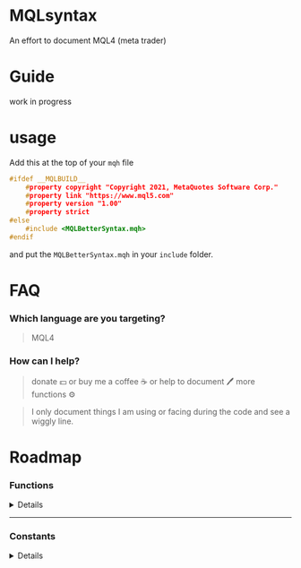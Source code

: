 # MQLsyntax

An effort to document MQL4 (meta trader)

# Guide

work in progress

# usage

Add this at the top of your `mqh` file

```cpp
#ifdef __MQLBUILD__
    #property copyright "Copyright 2021, MetaQuotes Software Corp."
    #property link "https://www.mql5.com"
    #property version "1.00"
    #property strict
#else
    #include <MQLBetterSyntax.mqh>
#endif
```

and put the `MQLBetterSyntax.mqh` in your `include` folder.

# FAQ

### Which language are you targeting?

> MQL4

### How can I help?

> donate :dollar: or buy me a coffee :coffee: or help to document :pen: more functions :gear:

> I only document things I am using or facing during the code and see a wiggly line.

# Roadmap

### Functions

<details>

- [] AccountBalance
- [] AccountCompany
- [] AccountCredit
- [] AccountCurrency
- [] AccountEquity
- [] AccountFreeMargin
- [] AccountFreeMarginCheck
- [] AccountFreeMarginMode
- [] AccountInfoDouble
- [] AccountInfoInteger
- [] AccountInfoString
- [] AccountLeverage
- [] AccountMargin
- [] AccountName
- [] AccountNumber
- [] AccountProfit
- [] AccountServer
- [] AccountStopoutLevel
- [] AccountStopoutMode
- [] acos
- [] Alert
- [] ArrayBsearch
- [] ArrayCompare
- [] ArrayCopy
- [] ArrayCopyRates
- [] ArrayCopySeries
- [] ArrayDimension
- [] ArrayFill
- [] ArrayFree
- [] ArrayGetAsSeries
- [] ArrayInitialize
- [] ArrayIsDynamic
- [] ArrayIsSeries
- [] ArrayMaximum
- [] ArrayMinimum
- [] ArrayRange
- [] ArrayResize
- [] ArraySetAsSeries
- [] ArraySize
- [] ArraySort
- [] asin
- [] atan
- [] Bars
- [] ceil
- [x] CharArrayToString
- [] ChartApplyTemplate
- [] ChartClose
- [] ChartFirst
- [] ChartGetDouble
- [] ChartGetInteger
- [] ChartGetString
- [] ChartID
- [] ChartIndicatorDelete
- [] ChartIndicatorName
- [] ChartIndicatorsTotal
- [] ChartNavigate
- [] ChartNext
- [] ChartOpen
- [] CharToStr
- [] CharToString
- [] ChartPeriod
- [] ChartPriceOnDropped
- [] ChartRedraw
- [] ChartSaveTemplate
- [] ChartScreenShot
- [] ChartSetDouble
- [] ChartSetInteger
- [] ChartSetString
- [] ChartSetSymbolPeriod
- [] ChartSymbol
- [] ChartTimeOnDropped
- [] ChartTimePriceToXY
- [] ChartWindowFind
- [] ChartWindowOnDropped
- [] ChartXOnDropped
- [] ChartXYToTimePrice
- [] ChartYOnDropped
- [] CheckPointer
- [] ColorToARGB
- [] ColorToString
- [] Comment
- [] CopyClose
- [] CopyHigh
- [] CopyLow
- [] CopyOpen
- [] CopyRates
- [] CopyTickVolume
- [] CopyTime
- [] cos
- [] CryptDecode
- [] CryptEncode
- [] Day
- [] DayOfWeek
- [] DayOfYear
- [] DebugBreak
- [] Digits
- [] DoubleToStr
- [] DoubleToString
- [] EnumToString
- [] EventChartCustom
- [] EventKillTimer
- [] EventSetMillisecondTimer
- [] EventSetTimer
- [] exp
- [] ExpertRemove
- [] fabs
- [] FileClose
- [] FileCopy
- [] FileDelete
- [] FileFindClose
- [] FileFindFirst
- [] FileFindNext
- [] FileFlush
- [] FileGetInteger
- [] FileIsEnding
- [] FileIsExist
- [] FileIsLineEnding
- [] FileMove
- [] FileOpen
- [] FileOpenHistory
- [] FileReadArray
- [] FileReadBool
- [] FileReadDatetime
- [] FileReadDouble
- [] FileReadFloat
- [] FileReadInteger
- [] FileReadLong
- [] FileReadNumber
- [] FileReadString
- [] FileReadStruct
- [] FileSeek
- [] FileSize
- [] FileTell
- [] FileWrite
- [] FileWriteArray
- [] FileWriteDouble
- [] FileWriteFloat
- [] FileWriteInteger
- [] FileWriteLong
- [] FileWriteString
- [] FileWriteStruct
- [] floor
- [] fmax
- [] fmin
- [] fmod
- [] FolderClean
- [] FolderCreate
- [] FolderDelete
- [] GetLastError
- [x] GetPointer
- [] GetTickCount
- [] GlobalVariableCheck
- [] GlobalVariableDel
- [] GlobalVariableGet
- [] GlobalVariableName
- [] GlobalVariablesDeleteAll
- [] GlobalVariableSet
- [] GlobalVariableSetOnCondition
- [] GlobalVariablesFlush
- [] GlobalVariablesTotal
- [] GlobalVariableTemp
- [] GlobalVariableTime
- [] HideTestIndicators
- [] Hour
- [] iAC
- [] iAD
- [] iADX
- [] iAlligator
- [] iAO
- [] iATR
- [] iBands
- [] iBandsOnArray
- [] iBars
- [] iBarShift
- [] iBearsPower
- [] iBullsPower
- [] iBWMFI
- [] iCCI
- [] iCCIOnArray
- [] iClose
- [] iCustom
- [] iDeMarker
- [] iEnvelopes
- [] iEnvelopesOnArray
- [] iForce
- [] iFractals
- [] iGator
- [] iHigh
- [] iHighest
- [] iIchimoku
- [] iLow
- [] iLowest
- [] iMA
- [] iMACD
- [] iMAOnArray
- [] iMFI
- [] iMomentum
- [] iMomentumOnArray
- [] IndicatorBuffers
- [] IndicatorCounted
- [] IndicatorDigits
- [] IndicatorSetDouble
- [] IndicatorSetInteger
- [] IndicatorSetString
- [] IndicatorShortName
- [] IntegerToString
- [] iOBV
- [] iOpen
- [] iOsMA
- [] iRSI
- [] iRSIOnArray
- [] iRVI
- [] iSAR
- [] IsConnected
- [] IsDemo
- [] IsDllsAllowed
- [] IsExpertEnabled
- [] IsLibrariesAllowed
- [] IsOptimization
- [] IsStopped
- [] iStdDev
- [] iStdDevOnArray
- [] IsTesting
- [] iStochastic
- [] IsTradeAllowed
- [] IsTradeContextBusy
- [] IsVisualMode
- [] iTime
- [] iVolume
- [] iWPR
- [] log
- [] log10
- [] MarketInfo
- [] MathAbs
- [] MathArccos
- [] MathArcsin
- [] MathArctan
- [] MathCeil
- [] MathCos
- [] MathExp
- [] MathFloor
- [] MathIsValidNumber
- [] MathLog
- [] MathLog10
- [] MathMax
- [] MathMin
- [] MathMod
- [] MathPow
- [] MathRand
- [] MathRound
- [] MathSin
- [] MathSqrt
- [] MathSrand
- [] MathTan
- [] MessageBox
- [] Minute
- [] Month
- [] MQLInfoInteger
- [] MQLInfoString
- [] MQLSetInteger
- [] NormalizeDouble
- [] ObjectCreate
- [] ObjectDelete
- [] ObjectDescription
- [] ObjectFind
- [] ObjectGet
- [] ObjectGetDouble
- [] ObjectGetFiboDescription
- [] ObjectGetInteger
- [] ObjectGetShiftByValue
- [] ObjectGetString
- [] ObjectGetTimeByValue
- [] ObjectGetValueByShift
- [] ObjectGetValueByTime
- [] ObjectMove
- [] ObjectName
- [] ObjectsDeleteAll
- [] ObjectSet
- [] ObjectSetDouble
- [] ObjectSetFiboDescription
- [] ObjectSetInteger
- [] ObjectSetString
- [] ObjectSetText
- [] ObjectsTotal
- [] ObjectType
- [] OrderClose
- [] OrderCloseBy
- [] OrderClosePrice
- [] OrderCloseTime
- [] OrderComment
- [] OrderCommission
- [] OrderDelete
- [] OrderExpiration
- [] OrderLots
- [] OrderMagicNumber
- [] OrderModify
- [] OrderOpenPrice
- [] OrderOpenTime
- [] OrderPrint
- [] OrderProfit
- [] OrderSelect
- [x] OrderSend
- [] OrdersHistoryTotal
- [] OrderStopLoss
- [] OrdersTotal
- [] OrderSwap
- [] OrderSymbol
- [] OrderTakeProfit
- [] OrderTicket
- [] OrderType
- [] Period
- [] Period
- [] PeriodSeconds
- [] PlaySound
- [] Point
- [] pow
- [] Print
- [] PrintFormat
- [] rand
- [] RefreshRates
- [] ResetLastError
- [] ResourceCreate
- [] ResourceFree
- [] ResourceReadImage
- [] ResourceSave
- [] round
- [] Seconds
- [] SendFTP
- [] SendMail
- [] SendNotification
- [] SeriesInfoInteger
- [] SetIndexArrow
- [] SetIndexBuffer
- [] SetIndexDrawBegin
- [] SetIndexEmptyValue
- [] SetIndexLabel
- [] SetIndexShift
- [] SetIndexStyle
- [] SetLevelStyle
- [] SetLevelValue
- [] ShortArrayToString
- [] ShortToString
- [] SignalBaseGetDouble
- [] SignalBaseGetInteger
- [] SignalBaseGetString
- [] SignalBaseSelect
- [] SignalBaseTotal
- [] SignalInfoGetDouble
- [] SignalInfoGetInteger
- [] SignalInfoGetString
- [] SignalInfoSetDouble
- [] SignalInfoSetInteger
- [] SignalSubscribe
- [] SignalUnsubscribe
- [] sin
- [] Sleep
- [] sqrt
- [] srand
- [] StringAdd
- [] StringBufferLen
- [] StringCompare
- [] StringConcatenate
- [] StringFill
- [] StringFind
- [] StringFormat
- [] StringGetChar
- [] StringGetCharacter
- [] StringInit
- [] StringLen
- [] StringReplace
- [] StringSetChar
- [] StringSetCharacter
- [] StringSplit
- [] StringSubstr
- [x] StringToCharArray
- [] StringToColor
- [] StringToDouble
- [] StringToInteger
- [] StringToLower
- [] StringToShortArray
- [] StringToTime
- [] StringToUpper
- [] StringTrimLeft
- [] StringTrimRight
- [] StrToDouble
- [] StrToInteger
- [] StrToTime
- [] StructToTime
- [] Symbol
- [] Symbol
- [] SymbolInfoDouble
- [] SymbolInfoInteger
- [] SymbolInfoSessionQuote
- [] SymbolInfoSessionTrade
- [] SymbolInfoString
- [] SymbolInfoTick
- [] SymbolName
- [] SymbolSelect
- [] SymbolsTotal
- [] tan
- [] TerminalClose
- [] TerminalCompany
- [] TerminalInfoDouble
- [] TerminalInfoInteger
- [] TerminalInfoString
- [] TerminalName
- [] TerminalPath
- [] TesterStatistics
- [] TextGetSize
- [] TextOut
- [] TextSetFont
- [] TimeCurrent
- [] TimeDay
- [] TimeDaylightSavings
- [] TimeDayOfWeek
- [] TimeDayOfYear
- [] TimeGMT
- [] TimeGMTOffset
- [] TimeHour
- [] TimeLocal
- [] TimeMinute
- [] TimeMonth
- [] TimeSeconds
- [] TimeToStr
- [] TimeToString
- [] TimeToStruct
- [] TimeYear
- [] UninitializeReason
- [] WebRequest
- [] WindowBarsPerChart
- [] WindowExpertName
- [] WindowFind
- [] WindowFirstVisibleBar
- [] WindowHandle
- [] WindowIsVisible
- [] WindowOnDropped
- [] WindowPriceMax
- [] WindowPriceMin
- [] WindowPriceOnDropped
- [] WindowRedraw
- [] WindowScreenShot
- [] WindowsTotal
- [] WindowTimeOnDropped
- [] WindowXOnDropped
- [] WindowYOnDropped
- [] Year
- [] ZeroMemory

</details>

---

### Constants

<details>

- [] \_\_DATE\_\_
- [] \_\_DATETIME\_\_
- [] \_\_FILE\_\_
- [] \_\_FUNCSIG\_\_
- [] \_\_FUNCTION\_\_
- [] \_\_LINE\_\_
- [x] \_\_MQLBUILD**, \_\_MQL4BUILD**
- [] \_\_PATH\_\_
- [] ACCOUNT_BALANCE
- [] ACCOUNT_COMPANY
- [] ACCOUNT_CREDIT
- [] ACCOUNT_CURRENCY
- [] ACCOUNT_EQUITY
- [] ACCOUNT_MARGIN_FREE
- [] ACCOUNT_LEVERAGE
- [] ACCOUNT_LIMIT_ORDERS
- [] ACCOUNT_LOGIN
- [] ACCOUNT_MARGIN
- [] ACCOUNT_MARGIN_LEVEL
- [] ACCOUNT_MARGIN_SO_CALL
- [] ACCOUNT_MARGIN_SO_MODE
- [] ACCOUNT_MARGIN_SO_SO
- [] ACCOUNT_NAME
- [] ACCOUNT_PROFIT
- [] ACCOUNT_SERVER
- [] ACCOUNT_STOPOUT_MODE_MONEY
- [] ACCOUNT_STOPOUT_MODE_PERCENT
- [] ACCOUNT_TRADE_ALLOWED
- [] ACCOUNT_TRADE_EXPERT
- [] ACCOUNT_TRADE_MODE
- [] ACCOUNT_TRADE_MODE_CONTEST
- [] ACCOUNT_TRADE_MODE_DEMO
- [] ACCOUNT_TRADE_MODE_REAL
- [] ALIGN_CENTER
- [] ALIGN_LEFT
- [] ALIGN_RIGHT
- [] ANCHOR_BOTTOM
- [] ANCHOR_CENTER
- [] ANCHOR_LEFT
- [] ANCHOR_LEFT_LOWER
- [] ANCHOR_LEFT_UPPER
- [] ANCHOR_LOWER
- [] ANCHOR_RIGHT
- [] ANCHOR_RIGHT_LOWER
- [] ANCHOR_RIGHT_UPPER
- [] ANCHOR_TOP
- [] ANCHOR_UPPER
- [] BORDER_FLAT
- [] BORDER_RAISED
- [] BORDER_SUNKEN
- [] CHAR_MAX
- [] CHAR_MIN
- [] CHART_AUTOSCROLL
- [] CHART_BARS
- [] CHART_BEGIN
- [] CHART_BRING_TO_TOP
- [] CHART_CANDLES
- [] CHART_COLOR_ASK
- [] CHART_COLOR_BACKGROUND
- [] CHART_COLOR_BID
- [] CHART_COLOR_CANDLE_BEAR
- [] CHART_COLOR_CANDLE_BULL
- [] CHART_COLOR_CHART_DOWN
- [] CHART_COLOR_CHART_LINE
- [] CHART_COLOR_CHART_UP
- [] CHART_COLOR_FOREGROUND
- [] CHART_COLOR_GRID
- [] CHART_COLOR_LAST
- [] CHART_COLOR_STOP_LEVEL
- [] CHART_COLOR_VOLUME
- [] CHART_COMMENT
- [] CHART_CURRENT_POS
- [] CHART_DRAG_TRADE_LEVELS
- [] CHART_END
- [] CHART_EVENT_MOUSE_MOVE
- [] CHART_EVENT_OBJECT_CREATE
- [] CHART_EVENT_OBJECT_DELETE
- [] CHART_FIRST_VISIBLE_BAR
- [] CHART_FIXED_MAX
- [] CHART_FIXED_MIN
- [] CHART_FIXED_POSITION
- [] CHART_FOREGROUND
- [] CHART_HEIGHT_IN_PIXELS
- [] CHART_IS_OFFLINE
- [] CHART_LINE
- [] CHART_MODE
- [] CHART_MOUSE_SCROLL
- [] CHART_POINTS_PER_BAR
- [] CHART_PRICE_MAX
- [] CHART_PRICE_MIN
- [] CHART_SCALE
- [] CHART_SCALE_PT_PER_BAR
- [] CHART_SCALEFIX
- [] CHART_SCALEFIX_11
- [] CHART_SHIFT
- [] CHART_SHIFT_SIZE
- [] CHART_SHOW_ASK_LINE
- [] CHART_SHOW_BID_LINE
- [] CHART_SHOW_DATE_SCALE
- [] CHART_SHOW_GRID
- [] CHART_SHOW_LAST_LINE
- [] CHART_SHOW_OBJECT_DESCR
- [] CHART_SHOW_OHLC
- [] CHART_SHOW_PERIOD_SEP
- [] CHART_SHOW_PRICE_SCALE
- [] CHART_SHOW_TRADE_LEVELS
- [] CHART_SHOW_VOLUMES
- [] CHART_VISIBLE_BARS
- [] CHART_VOLUME_HIDE
- [] CHART_VOLUME_TICK
- [] CHART_WIDTH_IN_BARS
- [] CHART_WIDTH_IN_PIXELS
- [] CHART_WINDOW_HANDLE
- [] CHART_WINDOW_IS_VISIBLE
- [] CHART_WINDOW_YDISTANCECHART_WINDOWS_TOTAL
- [] CHARTEVENT_CHART_CHANGE
- [] CHARTEVENT_CLICK
- [] CHARTEVENT_CUSTOM
- [] CHARTEVENT_CUSTOM_LAST
- [] CHARTEVENT_KEYDOWN
- [] CHARTEVENT_MOUSE_MOVE
- [] CHARTEVENT_OBJECT_CHANGE
- [] CHARTEVENT_OBJECT_CLICK
- [] CHARTEVENT_OBJECT_CREATE
- [] CHARTEVENT_OBJECT_DELETE
- [] CHARTEVENT_OBJECT_DRAG
- [] CHARTEVENT_OBJECT_ENDEDIT
- [] CHARTS_MAX
- [x] CLR_NONE, clrNONE
- [x] clrAliceBlue
- [x] clrAntiqueWhite
- [x] clrAqua
- [x] clrAquamarine
- [x] clrBeige
- [x] clrBisque
- [x] clrBlack
- [x] clrBlanchedAlmond
- [x] clrBlue
- [x] clrBlueViolet
- [x] clrBrown
- [x] clrBurlyWood
- [x] clrCadetBlue
- [x] clrChartreuse
- [x] clrChocolate
- [x] clrCoral
- [x] clrCornflowerBlue
- [x] clrCornsilk
- [x] clrCrimson
- [x] clrDarkBlue
- [x] clrDarkGoldenrod
- [x] clrDarkGray
- [x] clrDarkGreen
- [x] clrDarkKhaki
- [x] clrDarkOliveGreen
- [x] clrDarkOrange
- [x] clrDarkOrchid
- [x] clrDarkSalmon
- [x] clrDarkSeaGreen
- [x] clrDarkSlateBlue
- [x] clrDarkSlateGray
- [x] clrDarkTurquoise
- [x] clrDarkViolet
- [x] clrDeepPink
- [x] clrDeepSkyBlue
- [x] clrDimGray
- [x] clrDodgerBlue
- [x] clrFireBrick
- [x] clrForestGreen
- [x] clrGainsboro
- [x] clrGold
- [x] clrGoldenrod
- [x] clrGray
- [x] clrGreen
- [x] clrGreenYellow
- [x] clrHoneydew
- [x] clrHotPink
- [x] clrIndianRed
- [x] clrIndigo
- [x] clrIvory
- [x] clrKhaki
- [x] clrLavender
- [x] clrLavenderBlush
- [x] clrLawnGreen
- [x] clrLemonChiffon
- [x] clrLightBlue
- [x] clrLightCoral
- [x] clrLightCyan
- [x] clrLightGoldenrod
- [x] clrLightGray
- [x] clrLightGreen
- [x] clrLightPink
- [x] clrLightSalmon
- [x] clrLightSeaGreen
- [x] clrLightSkyBlue
- [x] clrLightSlateGray
- [x] clrLightSteelBlue
- [x] clrLightYellow
- [x] clrLime
- [x] clrLimeGreen
- [x] clrLinen
- [x] clrMagenta
- [x] clrMaroon
- [x] clrMediumAquamarine
- [x] clrMediumBlue
- [x] clrMediumOrchid
- [x] clrMediumPurple
- [x] clrMediumSeaGreen
- [x] clrMediumSlateBlue
- [x] clrMediumSpringGreen
- [x] clrMediumTurquoise
- [x] clrMediumVioletRed
- [x] clrMidnightBlue
- [x] clrMintCream
- [x] clrMistyRose
- [x] clrMoccasin
- [x] clrNavajoWhite
- [x] clrNavy
- [x] clrOldLace
- [x] clrOlive
- [x] clrOliveDrab
- [x] clrOrange
- [x] clrOrangeRed
- [x] clrOrchid
- [x] clrPaleGoldenrod
- [x] clrPaleGreen
- [x] clrPaleTurquoise
- [x] clrPaleVioletRed
- [x] clrPapayaWhip
- [x] clrPeachPuff
- [x] clrPeru
- [x] clrPink
- [x] clrPlum
- [x] clrPowderBlue
- [x] clrPurple
- [x] clrRed
- [x] clrRosyBrown
- [x] clrRoyalBlue
- [x] clrSaddleBrown
- [x] clrSalmon
- [x] clrSandyBrown
- [x] clrSeaGreen
- [x] clrSeashell
- [x] clrSienna
- [x] clrSilver
- [x] clrSkyBlue
- [x] clrSlateBlue
- [x] clrSlateGray
- [x] clrSnow
- [x] clrSpringGreen
- [x] clrSteelBlue
- [x] clrTan
- [x] clrTeal
- [x] clrThistle
- [x] clrTomato
- [x] clrTurquoise
- [x] clrViolet
- [x] clrWheat
- [x] clrWhite
- [x] clrWhiteSmoke
- [x] clrYellow
- [x] clrYellowGreen
- [] CORNER_LEFT_LOWER
- [] CORNER_LEFT_UPPER
- [] CORNER_RIGHT_LOWER
- [] CORNER_RIGHT_UPPER
- [x] CP_ACP
- [x] CP_MACCP
- [x] CP_OEMCP
- [x] CP_SYMBOL
- [x] CP_THREAD_ACP
- [x] CP_UTF7
- [x] CP_UTF8
- [] CRYPT_AES128
- [] CRYPT_AES256
- [] CRYPT_ARCH_ZIP
- [] CRYPT_BASE64
- [] CRYPT_DES
- [] CRYPT_HASH_MD5
- [] CRYPT_HASH_SHA1
- [] CRYPT_HASH_SHA256
- [] DBL_DIG
- [] DBL_EPSILON
- [] DBL_MANT_DIG
- [] DBL_MAX
- [] DBL_MAX_10_EXP
- [] DBL_MAX_EXP
- [] DBL_MIN
- [] DBL_MIN_10_EXP
- [] DBL_MIN_EXP
- [] DRAW_ARROW
- [] DRAW_HISTOGRAM
- [] DRAW_LINE
- [] DRAW_NONE
- [] DRAW_SECTION
- [] DRAW_ZIGZAG
- [] EMPTY
- [] EMPTY_VALUE
- [] ERR_ACCOUNT_DISABLED
- [] ERR_ARRAY_AS_PARAMETER_EXPECTED
- [] ERR_ARRAY_INDEX_OUT_OF_RANGE
- [] ERR_ARRAY_INVALID
- [] ERR_BROKER_BUSY
- [] ERR_CANNOT_CALL_FUNCTION
- [] ERR_CANNOT_LOAD_LIBRARY
- [] ERR_CANNOT_OPEN_FILE
- [] ERR_CHART_NOREPLY
- [] ERR_CHART_NOT_FOUND
- [] ERR_CHART_PROP_INVALID
- [] ERR_CHARTINDICATOR_NOT_FOUND
- [] ERR_CHARTWINDOW_NOT_FOUND
- [] ERR_COMMON_ERROR
- [] ERR_CUSTOM_INDICATOR_ERROR
- [] ERR_DLL_CALLS_NOT_ALLOWED
- [] ERR_DLLFUNC_CRITICALERROR
- [] ERR_DOUBLE_PARAMETER_EXPECTED
- [] ERR_END_OF_FILE
- [] ERR_EXTERNAL_CALLS_NOT_ALLOWED
- [] ERR_FILE_ARRAYRESIZE_ERROR
- [] ERR_FILE_BIN_STRINGSIZE
- [] ERR_FILE_BUFFER_ALLOCATION_ERROR
- [] ERR_FILE_CANNOT_CLEAN_DIRECTORY
- [] ERR_FILE_CANNOT_DELETE
- [] ERR_FILE_CANNOT_DELETE_DIRECTORY
- [] ERR_FILE_CANNOT_OPEN
- [] ERR_FILE_CANNOT_REWRITE
- [] ERR_FILE_DIRECTORY_NOT_EXIST
- [] ERR_FILE_INCOMPATIBLE
- [] ERR_FILE_INVALID_HANDLE
- [] ERR_FILE_IS_DIRECTORY
- [] ERR_FILE_NOT_BIN
- [] ERR_FILE_NOT_CSV
- [] ERR_FILE_NOT_DIRECTORY
- [] ERR_FILE_NOT_EXIST
- [] ERR_FILE_NOT_TOREAD
- [] ERR_FILE_NOT_TOWRITE
- [] ERR_FILE_NOT_TXT
- [] ERR_FILE_NOT_TXTORCSV
- [] ERR_FILE_READ_ERROR
- [] ERR_FILE_STRINGRESIZE_ERROR
- [] ERR_FILE_STRUCT_WITH_OBJECTS
- [] ERR_FILE_TOO_LONG_FILENAME
- [] ERR_FILE_TOO_MANY_OPENED
- [] ERR_FILE_WRITE_ERROR
- [] ERR_FILE_WRONG_DIRECTORYNAME
- [] ERR_FILE_WRONG_FILENAME
- [] ERR_FILE_WRONG_HANDLE
- [] ERR_FORMAT_TOO_MANY_FORMATTERS
- [] ERR_FORMAT_TOO_MANY_PARAMETERS
- [] ERR_FUNC_NOT_ALLOWED_IN_TESTING
- [] ERR_FUNCTION_NOT_CONFIRMED
- [] ERR_GLOBAL_VARIABLE_NOT_FOUND
- [] ERR_GLOBAL_VARIABLES_PROCESSING
- [] ERR_HISTORY_WILL_UPDATED
- [] ERR_INCOMPATIBLE_ARRAYS
- [] ERR_INCOMPATIBLE_FILEACCESS
- [] ERR_INCORRECT_SERIESARRAY_USING
- [] ERR_INDICATOR_CANNOT_INIT
- [] ERR_INDICATOR_CANNOT_LOAD
- [] ERR_INTEGER_PARAMETER_EXPECTED
- [] ERR_INTERNAL_ERROR
- [] ERR_INVALID_ACCOUNT
- [] ERR_INVALID_FUNCTION_PARAMSCNT
- [] ERR_INVALID_FUNCTION_PARAMVALUE
- [] ERR_INVALID_POINTER
- [] ERR_INVALID_PRICE
- [] ERR_INVALID_PRICE_PARAM
- [] ERR_INVALID_STOPS
- [] ERR_INVALID_TICKET
- [] ERR_INVALID_TRADE_PARAMETERS
- [] ERR_INVALID_TRADE_VOLUME
- [] ERR_LONG_POSITIONS_ONLY_ALLOWED
- [] ERR_LONGS_NOT_ALLOWED
- [] ERR_MALFUNCTIONAL_TRADE
- [] ERR_MARKET_CLOSED
- [] ERR_NO_CONNECTION
- [] ERR_NO_ERROR
- [] ERR_NO_HISTORY_DATA
- [] ERR_NO_MEMORY_FOR_ARRAYSTRING
- [] ERR_NO_MEMORY_FOR_CALL_STACK
- [] ERR_NO_MEMORY_FOR_HISTORY
- [] ERR_NO_MEMORY_FOR_PARAM_STRING
- [] ERR_NO_MEMORY_FOR_RETURNED_STR
- [] ERR_NO_MEMORY_FOR_TEMP_STRING
- [] ERR_NO_MQLERROR
- [] ERR_NO_OBJECT_NAME
- [] ERR_NO_ORDER_SELECTED
- [] ERR_NO_RESULT
- [] ERR_NO_SPECIFIED_SUBWINDOW
- [] ERR_NOT_ENOUGH_MONEY
- [] ERR_NOT_ENOUGH_RIGHTS
- [] ERR_NOT_ENOUGH_STACK_FOR_PARAM
- [] ERR_NOT_INITIALIZED_ARRAY
- [] ERR_NOT_INITIALIZED_ARRAYSTRING
- [] ERR_NOT_INITIALIZED_STRING
- [] ERR_NOTIFICATION_ERROR
- [] ERR_NOTIFICATION_PARAMETER
- [] ERR_NOTIFICATION_SETTINGS
- [] ERR_NOTIFICATION_TOO_FREQUENT
- [] ERR_OBJECT_ALREADY_EXISTS
- [] ERR_OBJECT_COORDINATES_ERROR
- [] ERR_OBJECT_DOES_NOT_EXIST
- [] ERR_OFF_QUOTES
- [] ERR_OLD_VERSION
- [] ERR_ORDER_LOCKED
- [] ERR_OUT_OF_MEMORY
- [] ERR_PRICE_CHANGED
- [] ERR_RECURSIVE_STACK_OVERFLOW
- [] ERR_REMAINDER_FROM_ZERO_DIVIDE
- [] ERR_REQUOTE
- [] ERR_RESOURCE_DUPLICATED
- [] ERR_RESOURCE_NOT_FOUND
- [] ERR_RESOURCE_NOT_SUPPORTED
- [] ERR_SEND_MAIL_ERROR
- [] ERR_SERVER_BUSY
- [] ERR_SHORTS_NOT_ALLOWED
- [] ERR_SOME_ARRAY_ERROR
- [] ERR_SOME_FILE_ERROR
- [] ERR_SOME_OBJECT_ERROR
- [] ERR_STRING_FUNCTION_INTERNAL
- [] ERR_STRING_PARAMETER_EXPECTED
- [] ERR_SYMBOL_SELECT
- [] ERR_SYSTEM_BUSY
- [] ERR_TOO_FREQUENT_REQUESTS
- [] ERR_TOO_LONG_STRING
- [] ERR_TOO_MANY_OPENED_FILES
- [] ERR_TOO_MANY_REQUESTS
- [] ERR_TRADE_CONTEXT_BUSY
- [] ERR_TRADE_DISABLED
- [] ERR_TRADE_ERROR
- [] ERR_TRADE_EXPERT_DISABLED_BY_SERVER
- [] ERR_TRADE_EXPIRATION_DENIED
- [] ERR_TRADE_HEDGE_PROHIBITED
- [] ERR_TRADE_MODIFY_DENIED
- [] ERR_TRADE_NOT_ALLOWED
- [] ERR_TRADE_PROHIBITED_BY_FIFO
- [] ERR_TRADE_TIMEOUT
- [] ERR_TRADE_TOO_MANY_ORDERS
- [] ERR_UNKNOWN_COMMAND
- [] ERR_UNKNOWN_OBJECT_PROPERTY
- [] ERR_UNKNOWN_OBJECT_TYPE
- [] ERR_UNKNOWN_SYMBOL
- [] ERR_USER_ERROR_FIRST
- [] ERR_WEBREQUEST_CONNECT_FAILED
- [] ERR_WEBREQUEST_INVALID_ADDRESS
- [] ERR_WEBREQUEST_REQUEST_FAILED
- [] ERR_WEBREQUEST_TIMEOUT
- [] ERR_WRONG_FILE_NAME
- [] ERR_WRONG_FUNCTION_POINTER
- [] ERR_WRONG_JUMP
- [] ERR_ZERO_DIVIDE
- [] FILE_ACCESS_DATE
- [] FILE_ANSI
- [] FILE_BIN
- [] FILE_COMMON
- [] FILE_CREATE_DATE
- [] FILE_CSV
- [] FILE_END
- [] FILE_EXISTS
- [] FILE_IS_ANSI
- [] FILE_IS_BINARY
- [] FILE_IS_COMMON
- [] FILE_IS_CSV
- [] FILE_IS_READABLE
- [] FILE_IS_TEXT
- [] FILE_IS_WRITABLE
- [] FILE_LINE_END
- [] FILE_MODIFY_DATE
- [] FILE_POSITION
- [] FILE_READ
- [] FILE_REWRITE
- [] FILE_SHARE_READ
- [] FILE_SHARE_WRITE
- [] FILE_SIZE
- [] FILE_TXT
- [] FILE_UNICODE
- [] FILE_WRITE
- [] FLT_DIG
- [] FLT_EPSILONFLT_MANT_DIG
- [] FLT_MAX
- [] FLT_MAX_10_EXP
- [] FLT_MAX_EXP
- [] FLT_MIN
- [] FLT_MIN_10_EXP
- [] FLT_MIN_EXP
- [] FRIDAY
- [] GANN_DOWN_TREND
- [] GANN_UP_TREND
- [] IDABORT
- [] IDCANCEL
- [] IDCONTINUE
- [] IDIGNORE
- [] IDNO
- [] IDOK
- [] IDRETRY
- [] IDTRYAGAIN
- [] IDYES
- [] INDICATOR_DIGITS
- [] INDICATOR_HEIGHT
- [] INDICATOR_LEVELCOLOR
- [] INDICATOR_LEVELS
- [] INDICATOR_LEVELSTYLE
- [] INDICATOR_LEVELTEXT
- [] INDICATOR_LEVELVALUE
- [] INDICATOR_LEVELWIDTH
- [] INDICATOR_MAXIMUM
- [] INDICATOR_MINIMUM
- [] INDICATOR_SHORTNAME
- [] INT_MAX
- [] INT_MIN
- [] INVALID_HANDLE
- [] IS_DEBUG_MODE
- [] IS_PROFILE_MODE
- [] LONG_MAX
- [] LONG_MIN
- [] M_1_PI
- [] M_2_PI
- [] M_2_SQRTPI
- [] M_E
- [] M_LN10
- [] M_LN2
- [] M_LOG10E
- [] M_LOG2E
- [] M_PI
- [] M_PI_2
- [] M_PI_4
- [] M_SQRT1_2
- [] M_SQRT2
- [] MB_ABORTRETRYIGNORE
- [] MB_CANCELTRYCONTINUE
- [] MB_DEFBUTTON1
- [] MB_DEFBUTTON2
- [] MB_DEFBUTTON3
- [] MB_DEFBUTTON4
- [] MB_ICONEXCLAMATION,
- [] MB_ICONWARNING
- [] MB_ICONINFORMATION,
- [] MB_ICONASTERISK
- [] MB_ICONQUESTION
- [] MB_ICONSTOP,
- [] MB_ICONERROR,
- [] MB_ICONHAND
- [] MB_OK
- [] MB_OKCANCEL
- [] MB_RETRYCANCEL
- [] MB_YESNO
- [] MB_YESNOCANCEL
- [x] MODE_ASK
- [x] MODE_BID
- [] MODE_CHIKOUSPAN
- [] MODE_CLOSE
- [] MODE_DIGITS
- [] MODE_EMA
- [] MODE_EXPIRATION
- [] MODE_FREEZELEVEL
- [] MODE_GATORJAW
- [] MODE_GATORLIPS
- [] MODE_GATORTEETH
- [] MODE_HIGH
- [] MODE_HISTORY
- [] MODE_KIJUNSEN
- [x] MODE_LOTSIZE
- [x] MODE_LOTSTEP
- [] MODE_LOW
- [] MODE_LOWER
- [] MODE_LWMA
- [] MODE_MAIN
- [x] MODE_MARGINCALCMODE
- [x] MODE_MARGINHEDGED
- [x] MODE_MARGININIT
- [x] MODE_MARGINMAINTENANCE
- [x] MODE_MARGINREQUIRED
- [x] MODE_MAXLOT
- [] MODE_MINLOT
- [] MODE_MINUSDI
- [] MODE_OPEN
- [] MODE_PLUSDI
- [x] MODE_POINT
- [x] MODE_PROFITCALCMODE
- [] MODE_SENKOUSPANA
- [] MODE_SENKOUSPANB
- [] MODE_SIGNAL
- [] MODE_SMA
- [] MODE_SMMA
- [x] MODE_SPREAD
- [] MODE_STARTING
- [x] MODE_STOPLEVEL
- [x] MODE_SWAPLONG
- [x] MODE_SWAPSHORT
- [] MODE_SWAPTYPE
- [] MODE_TENKANSEN
- [x] MODE_TICKSIZE
- [x] MODE_TICKVALUE
- [] MODE_TIME
- [] MODE_TRADEALLOWED
- [] MODE_TRADES
- [] MODE_UPPER
- [] MODE_VOLUME
- [] MONDAY
- [] MQL_DEBUG
- [] MQL_DLLS_ALLOWED
- [] QL_OPTIMIZATION
- [] MQL_PROFILER
- [] MQL_PROGRAM_NAME
- [] MQL_PROGRAM_PATH
- [] MQL_PROGRAM_TYPE
- [] MQL_SIGNALS_ALLOWED
- [] MQL_TESTER
- [] MQL_TRADE_ALLOWED
- [] MQL_VISUAL_MODE
- [] NULL
- [] OBJ_ALL_PERIODS
- [] OBJ_ARROW
- [] OBJ_ARROW_BUY
- [] OBJ_ARROW_CHECK
- [] OBJ_ARROW_DOWN
- [] OBJ_ARROW_LEFT_PRICE
- [] OBJ_ARROW_RIGHT_PRICE
- [] OBJ_ARROW_SELL
- [] OBJ_ARROW_STOP
- [] OBJ_ARROW_THUMB_DOWN
- [] OBJ_ARROW_THUMB_UP
- [] OBJ_ARROW_UP
- [] OBJ_BITMAP
- [] OBJ_BITMAP_LABEL
- [] OBJ_BUTTON
- [] OBJ_CHANNEL
- [] OBJ_CYCLES
- [] OBJ_EDIT
- [] OBJ_ELLIPSE
- [] OBJ_EVENT
- [] OBJ_EXPANSION
- [] OBJ_FIBO
- [] OBJ_FIBOARC
- [] OBJ_FIBOCHANNEL
- [] OBJ_FIBOFAN
- [] OBJ_FIBOTIMES
- [] OBJ_GANNFAN
- [] OBJ_GANNGRID
- [] OBJ_GANNLINE
- [] OBJ_HLINE
- [] OBJ_LABEL
- [] OBJ_NO_PERIODS, EMPTY
- [] OBJ_PERIOD_D1
- [] OBJ_PERIOD_H1
- [] OBJ_PERIOD_H4
- [] OBJ_PERIOD_M1
- [] OBJ_PERIOD_M15
- [] OBJ_PERIOD_M30
- [] OBJ_PERIOD_M5
- [] OBJ_PERIOD_MN1
- [] OBJ_PERIOD_W1
- [] OBJ_PITCHFORK
- [] OBJ_RECTANGLE
- [] OBJ_RECTANGLE_LABEL
- [] OBJ_REGRESSION
- [] OBJ_STDDEVCHANNEL
- [] OBJ_TEXT
- [] OBJ_TREND
- [] OBJ_TRENDBYANGLE
- [] OBJ_TRIANGLE
- [] OBJ_VLINE
- [] OBJPROP_ALIGN
- [] OBJPROP_ANCHOR
- [] OBJPROP_ANGLE
- [] OBJPROP_ARROWCODE
- [] OBJPROP_BACK
- [] OBJPROP_BGCOLOR
- [] OBJPROP_BMPFILE
- [] OBJPROP_BORDER_COLOR
- [] OBJPROP_BORDER_TYPE
- [] OBJPROP_COLOR
- [] OBJPROP_CORNER
- [] OBJPROP_CREATETIME
- [] OBJPROP_DEVIATION
- [] OBJPROP_DRAWLINES
- [] OBJPROP_ELLIPSE
- [] OBJPROP_FIBOLEVELS
- [] OBJPROP_FIRSTLEVEL+n
- [] OBJPROP_FONT
- [] OBJPROP_FONTSIZE
- [] OBJPROP_HIDDEN
- [] OBJPROP_LEVELCOLOR
- [] OBJPROP_LEVELS
- [] OBJPROP_LEVELSTYLE
- [] OBJPROP_LEVELTEXT
- [] OBJPROP_LEVELVALUE
- [] OBJPROP_LEVELWIDTH
- [] OBJPROP_NAME
- [] OBJPROP_PRICE
- [] OBJPROP_PRICE1
- [] OBJPROP_PRICE2
- [] OBJPROP_PRICE3
- [] OBJPROP_RAY
- [] OBJPROP_RAY_RIGHT
- [] OBJPROP_READONLY
- [] OBJPROP_SCALE
- [] OBJPROP_SELECTABLE
- [] OBJPROP_SELECTED
- [] OBJPROP_STATE
- [] OBJPROP_STYLE
- [] OBJPROP_SYMBOL
- [] OBJPROP_TEXT
- [] OBJPROP_TIME
- [] OBJPROP_TIME1
- [] OBJPROP_TIME2
- [] OBJPROP_TIME3
- [] OBJPROP_TIMEFRAMES
- [] OBJPROP_TOOLTIP
- [] OBJPROP_TYPE
- [] OBJPROP_WIDTH
- [] OBJPROP_XDISTANCE
- [] OBJPROP_XOFFSET
- [] OBJPROP_XSIZE
- [] OBJPROP_YDISTANCE
- [] OBJPROP_YOFFSET
- [] OBJPROP_YSIZE
- [] OBJPROP_ZORDER
- [x] OP_BUY
- [x] OP_BUYLIMIT
- [x] OP_BUYSTOP
- [x] OP_SELL
- [x] OP_SELLLIMIT
- [x] OP_SELLSTOP
- [] PERIOD_CURRENT
- [] PERIOD_D1
- [] PERIOD_H1
- [] PERIOD_H12
- [] PERIOD_H2
- [] PERIOD_H3
- [] PERIOD_H4
- [] PERIOD_H6
- [] PERIOD_H8
- [] PERIOD_M1
- [] PERIOD_M10
- [] PERIOD_M12
- [] PERIOD_M15
- [] PERIOD_M2
- [] PERIOD_M20
- [] PERIOD_M3
- [] PERIOD_M30
- [] PERIOD_M4
- [] PERIOD_M5
- [] PERIOD_M6
- [] PERIOD_MN1
- [] PERIOD_W1
- [] POINTER_AUTOMATIC
- [] POINTER_DYNAMIC
- [] POINTER_INVALID
- [] PRICE_CLOSE
- [] PRICE_HIGH
- [] PRICE_LOW
- [] PRICE_MEDIAN
- [] PRICE_OPEN
- [] PRICE_TYPICAL
- [] PRICE_WEIGHTED
- [] REASON_ACCOUNT
- [] REASON_CHARTCHANGE
- [] REASON_CHARTCLOSE
- [] REASON_CLOSE
- [] REASON_INITFAILED
- [] REASON_PARAMETERS
- [] REASON_PROGRAM
- [] REASON_RECOMPILE
- [] REASON_REMOVE
- [] REASON_TEMPLATE
- [] SATURDAY
- [] SEEK_CUR
- [] SEEK_END
- [] SEEK_SET
- [] SELECT_BY_POS
- [] SELECT_BY_TICKET
- [] SERIES_BARS_COUNT
- [] SERIES_FIRSTDATE
- [] SERIES_LASTBAR_DATE
- [] SERIES_SERVER_FIRSTDATE
- [] SHORT_MAX
- [] SHORT_MIN
- [] SIGNAL_BASE_AUTHOR_LOGIN
- [] SIGNAL_BASE_BALANCE
- [] SIGNAL_BASE_BROKER
- [] SIGNAL_BASE_BROKER_SERVER
- [] SIGNAL_BASE_CURRENCY
- [] SIGNAL_BASE_DATE_PUBLISHED
- [] SIGNAL_BASE_DATE_STARTED
- [] SIGNAL_BASE_EQUITY
- [] SIGNAL_BASE_GAIN
- [] SIGNAL_BASE_ID
- [] SIGNAL_BASE_LEVERAGE
- [] SIGNAL_BASE_MAX_DRAWDOWN
- [] SIGNAL_BASE_NAME
- [] SIGNAL_BASE_PIPS
- [] SIGNAL_BASE_PRICE
- [] SIGNAL_BASE_RATING
- [] SIGNAL_BASE_ROI
- [] SIGNAL_BASE_SUBSCRIBERS
- [] SIGNAL_BASE_TRADE_MODE
- [] SIGNAL_BASE_TRADES
- [] SIGNAL_INFO_CONFIRMATIONS_DISABLED
- [] SIGNAL_INFO_COPY_SLTP
- [] SIGNAL_INFO_DEPOSIT_PERCENT
- [] SIGNAL_INFO_EQUITY_LIMIT
- [] SIGNAL_INFO_ID
- [] SIGNAL_INFO_NAME
- [] SIGNAL_INFO_SLIPPAGE
- [] SIGNAL_INFO_SUBSCRIPTION_ENABLED
- [] SIGNAL_INFO_TERMS_AGREE
- [] SIGNAL_INFO_VOLUME_PERCENT
- [] STAT_BALANCE_DD
- [] STAT_BALANCE_DD_RELATIVE
- [] STAT_BALANCE_DDREL_PERCENT
- [] STAT_BALANCEDD_PERCENT
- [] STAT_BALANCEMIN
- [] STAT_CONLOSSMAX
- [] STAT_CONLOSSMAX_TRADES
- [] STAT_CONPROFITMAX
- [] STAT_CONPROFITMAX_TRADES
- [] STAT_CUSTOM_ONTESTER
- [] STAT_DEALS
- [] STAT_EQUITY_DD
- [] STAT_EQUITY_DD_RELATIVE
- [] STAT_EQUITY_DDREL_PERCENT
- [] STAT_EQUITYDD_PERCENT
- [] STAT_EQUITYMIN
- [] STAT_EXPECTED_PAYOFF
- [] STAT_GROSS_LOSS
- [] STAT_GROSS_PROFIT
- [] STAT_INITIAL_DEPOSIT
- [] STAT_LONG_TRADES
- [] STAT_LOSS_TRADES
- [] STAT_LOSSTRADES_AVGCON
- [] STAT_MAX_CONLOSS_TRADES
- [] STAT_MAX_CONLOSSES
- [] STAT_MAX_CONPROFIT_TRADES
- [] STAT_MAX_CONWINS
- [] STAT_MAX_LOSSTRADE
- [] STAT_MAX_PROFITTRADE
- [] STAT_MIN_MARGINLEVEL
- [] STAT_PROFIT
- [] STAT_PROFIT_FACTOR
- [] STAT_PROFIT_LONGTRADES
- [] STAT_PROFIT_SHORTTRADES
- [] STAT_PROFIT_TRADES
- [] STAT_PROFITTRADES_AVGCON
- [] STAT_RECOVERY_FACTOR
- [] STAT_SHARPE_RATIO
- [] STAT_SHORT_TRADES
- [] STAT_TRADES
- [] STAT_WITHDRAWAL
- [] STO_CLOSECLOSE
- [] STO_LOWHIGH
- [] STYLE_DASH
- [] STYLE_DASHDOT
- [] STYLE_DASHDOTDOT
- [] STYLE_DOT
- [] STYLE_SOLID
- [] SUNDAY
- [] SYMBOL_ARROWDOWN
- [] SYMBOL_ARROWUP
- [] SYMBOL_ASK
- [] SYMBOL_ASKHIGH
- [] SYMBOL_ASKLOW
- [] SYMBOL_BID
- [] SYMBOL_BIDHIGH
- [] SYMBOL_BIDLOW
- [] SYMBOL_CHECKSIGN
- [] SYMBOL_CURRENCY_BASE
- [] SYMBOL_CURRENCY_MARGIN
- [] SYMBOL_CURRENCY_PROFIT
- [] SYMBOL_DESCRIPTION
- [] SYMBOL_DIGITS
- [] SYMBOL_EXPIRATION_MODE SYMBOL_EXPIRATION_TIME
- [] SYMBOL_FILLING_MODE
- [] SYMBOL_LAST
- [] SYMBOL_LASTHIGH
- [] SYMBOL_LASTLOW
- [] SYMBOL_LEFTPRICE
- [] SYMBOL_MARGIN_INITIAL
- [] SYMBOL_MARGIN_LIMIT
- [] SYMBOL_MARGIN_LONG
- [] SYMBOL_MARGIN_MAINTENANCE
- [] SYMBOL_MARGIN_SHORT
- [] SYMBOL_MARGIN_STOP
- [] SYMBOL_MARGIN_STOPLIMIT
- [] SYMBOL_ORDER_MODE
- [] SYMBOL_PATH
- [] SYMBOL_POINT
- [] SYMBOL_RIGHTPRICE
- [] SYMBOL_SELECT
- [] SYMBOL_SESSION_AW
- [] SYMBOL_SESSION_BUY_ORDERS
- [] SYMBOL_SESSION_BUY_ORDERS_VOLUME
- [] SYMBOL_SESSION_CLOSE
- [] SYMBOL_SESSION_DEALS
- [] SYMBOL_SESSION_INTEREST
- [] SYMBOL_SESSION_OPEN
- [] SYMBOL_SESSION_PRICE_LIMIT_MAX
- [] SYMBOL_SESSION_PRICE_LIMIT_MIN
- [] SYMBOL_SESSION_PRICE_SETTLEMENT
- [] SYMBOL_SESSION_SELL_ORDERS
- [] SYMBOL_SESSION_SELL_ORDERS_VOLUME
- [] SYMBOL_SESSION_TURNOVER
- [] SYMBOL_SESSION_VOLUME
- [] SYMBOL_SPREAD
- [] SYMBOL_SPREAD_FLOAT
- [] SYMBOL_START_TIME
- [] SYMBOL_STOPSIGN
- [] SYMBOL_SWAP_LONG
- [] SYMBOL_SWAP_MODE
- [] SYMBOL_SWAP_ROLLOVER3DAYS
- [] SYMBOL_SWAP_SHORT
- [] SYMBOL_THUMBSDOWN
- [] SYMBOL_THUMBSUP
- [] SYMBOL_TIME
- [] SYMBOL_TRADE_CALC_MODE
- [] SYMBOL_TRADE_CONTRACT_SIZE
- [] SYMBOL_TRADE_EXECUTION_EXCHANGE
- [] SYMBOL_TRADE_EXECUTION_INSTANT
- [] SYMBOL_TRADE_EXECUTION_MARKET
- [] SYMBOL_TRADE_EXECUTION_REQUEST
- [] SYMBOL_TRADE_EXEMODE
- [] SYMBOL_TRADE_FREEZE_LEVEL
- [] SYMBOL_TRADE_MODE
- [] SYMBOL_TRADE_MODE_CLOSEONLY
- [] SYMBOL_TRADE_MODE_DISABLED
- [] SYMBOL_TRADE_MODE_FULL
- [] SYMBOL_TRADE_MODE_LONGONLY
- [] SYMBOL_TRADE_MODE_SHORTONLY
- [] SYMBOL_TRADE_STOPS_LEVEL
- [] SYMBOL_TRADE_TICK_SIZE
- [] SYMBOL_TRADE_TICK_VALUE
- [] SYMBOL_TRADE_TICK_VALUE_LOSS
- [] SYMBOL_TRADE_TICK_VALUE_PROFIT
- [] SYMBOL_VOLUME
- [] SYMBOL_VOLUME_LIMIT
- [] SYMBOL_VOLUME_MAX
- [] SYMBOL_VOLUME_MIN
- [] SYMBOL_VOLUME_STEP
- [] SYMBOL_VOLUMEHIGH
- [] SYMBOL_VOLUMELOW
- [] TERMINAL_BUILD
- [] TERMINAL_CODEPAGE
- [] TERMINAL_COMMONDATA_PATH
- [] TERMINAL_COMMUNITY_ACCOUNT
- [] TERMINAL_COMMUNITY_BALANCE
- [] TERMINAL_COMMUNITY_CONNECTION
- [] TERMINAL_COMPANY
- [] TERMINAL_CONNECTED
- [] TERMINAL_CPU_CORES
- [] TERMINAL_DATA_PATH
- [] TERMINAL_DISK_SPACE
- [] TERMINAL_DLLS_ALLOWED
- [] TERMINAL_EMAIL_ENABLED
- [] TERMINAL_FTP_ENABLED
- [] TERMINAL_LANGUAGE
- [] TERMINAL_MAXBARS
- [] TERMINAL_MEMORY_AVAILABLE
- [] TERMINAL_MEMORY_PHYSICAL
- [] TERMINAL_MEMORY_TOTAL
- [] TERMINAL_MEMORY_USED
- [] TERMINAL_MQID
- [] TERMINAL_NAME
- [] TERMINAL_NOTIFICATIONS_ENABLED
- [] TERMINAL_PATH
- [] TERMINAL_PING_LAST
- [] TERMINAL_SCREEN_DPI
- [] TERMINAL_TRADE_ALLOWED
- [] THURSDAY
- [] TUESDAY
- [] UCHAR_MAX
- [] UINT_MAX
- [] ULONG_MAX
- [] USHORT_MAX
- [] VOLUME_TICK
- [] WEDNESDAY
- [] WHOLE_ARRAY
- [] WRONG_VALUE

</details>
